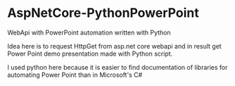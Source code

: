 # AspNetCore-PythonPowerPoint
WebApi with PowerPoint automation written with Python 

Idea here is to request HttpGet from asp.net core webapi and in result get Power Point demo presentation made with Python script.

I used python here because it is easier to find documentation of libraries for automating Power Point than in Microsoft's C# 
